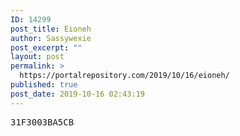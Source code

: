```yaml
---
ID: 14299
post_title: Eioneh
author: Sassywexie
post_excerpt: ""
layout: post
permalink: >
  https://portalrepository.com/2019/10/16/eioneh/
published: true
post_date: 2019-10-16 02:43:19
---
```

<pre>31F3003BA5CB</pre>